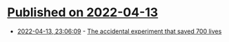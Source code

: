 # [Published on 2022-04-13](index.md)

* [2022-04-13, 23:06:09](https://news.ycombinator.com/item?id=31021417) - [The accidental experiment that saved 700 lives](https://statmodeling.stat.columbia.edu/2022/04/13/the-accidental-experiment-that-saved-700-lives/)
